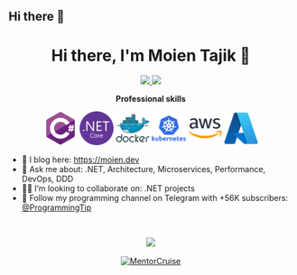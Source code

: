 ## Hi there 👋

<h1 align="center">Hi there, I'm Moien Tajik 👋</h1>

<p align="center">
 <a href="https://linkedin.com/in/MoienTajik" target="_blank">
  <img src="https://img.icons8.com/fluent/60/000000/linkedin.png" />
 </a>
  
 <a href="https://twitter.com/MoienTajik" target="_blank">
  <img src="https://img.icons8.com/fluent/60/000000/twitter.png" />
 </a>
</p>

<p align="center"> 
 <strong>
  Professional skills
  </strong>
</p>

<p align="center"> 
  <img src="https://raw.githubusercontent.com/devicons/devicon/master/icons/csharp/csharp-original.svg" alt="csharp" width="60" height="60" />
  <img src="https://raw.githubusercontent.com/devicons/devicon/master/icons/dotnetcore/dotnetcore-original.svg" alt="dotnet" width="60" height="60" />
  <img src="https://raw.githubusercontent.com/devicons/devicon/master/icons/docker/docker-original-wordmark.svg" alt="docker" width="60" height="60" />
  <img src="https://raw.githubusercontent.com/devicons/devicon/master/icons/kubernetes/kubernetes-plain-wordmark.svg" alt="kubernetes" width="60" height="60" />
  <img src="https://raw.githubusercontent.com/devicons/devicon/master/icons/amazonwebservices/amazonwebservices-original-wordmark.svg" alt="aws" width="60" height="60" />
  <img src="https://raw.githubusercontent.com/devicons/devicon/master/icons/azure/azure-original.svg" alt="azure" width="60" height="60" />
</p>

- 📃 I blog here: https://moien.dev
- 💬 Ask me about: .NET, Architecture, Microservices, Performance, DevOps, DDD
- 🦸🏻 I’m looking to collaborate on: .NET projects
- 👾 Follow my programming channel on Telegram with +56K subscribers: [@ProgrammingTip](https://t.me/ProgrammingTip)

</br>

<p align="center">
 <a href="#" alt="Moien Tajik's github stats">
  <img src="https://github-readme-stats.vercel.app/api?username=MoienTajik&theme=tokyonight&show_icons=true" />
 </a>
</p>

<p align="center">
 <a href="https://mentorcruise.com/mentor/moientajik/">
  <img src="https://cdn.mentorcruise.com/img/banner/sky-mentoring-badge.svg" width="240" alt="MentorCruise">
 </a>
</p>
